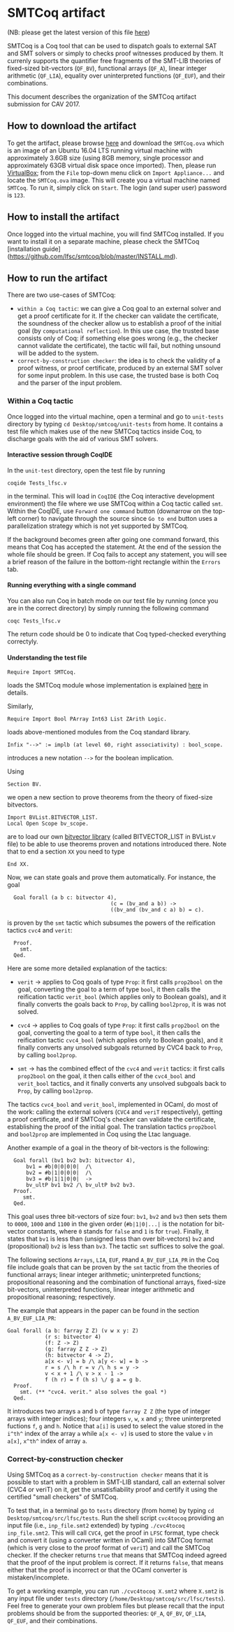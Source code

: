 # SMTCoq artifact
(NB: please get the latest version of this file [here](https://github.com/ekiciburak/smtcoq/blob/master/doc/artifact-readme.md))

SMTCoq is a Coq tool that can be used to dispatch goals to external SAT and SMT solvers
or simply to checks proof witnesses produced by them.
It currenly supports the quantifier free fragments of the SMT-LIB theories of fixed-sized bit-vectors (`QF_BV`),
functional arrays (`QF_A`), linear integer arithmetic (`QF_LIA`), equality over uninterpreted functions
(`QF_EUF`), and their combinations.

This document describes the organization of the SMTCoq artifact submission for CAV 2017.

## How to download the artifact

To get the artifact, please browse [here](https://drive.google.com/file/d/0BzDtBR99eKp9RVd2aDVidktPNm8/view)
and download the `SMTCoq.ova` which is an image of an 
Ubuntu 16.04 LTS running virtual machine with approximately 3.6GB size 
(using 8GB memory, single processor and approximately 63GB virtual disk space once imported).
Then, please run [VirtualBox](https://www.virtualbox.org/wiki/VirtualBox);
from the `File` top-down menu click on `Import Appliance...` and locate the `SMTCoq.ova`
image. This will create you a virtual machine named `SMTCoq`. To run it, simply click on `Start`.
The login (and super user) password is `123`.


## How to install the artifact

Once logged into the virtual machine, you will find SMTCoq installed. 
If you want to install it on a separate machine, please check the SMTCoq
[installation guide] (https://github.com/lfsc/smtcoq/blob/master/INSTALL.md).


## How to run the artifact

There are two use-cases of SMTCoq:
 - `within a Coq tactic`: we can give a Coq goal to an external solver and get a
proof certificate for it. If the checker can validate the certificate, 
the soundness of the checker allow us to establish a proof of the initial goal
(by `computational reflection`).
In this use case, the trusted base consists only of Coq: if something else goes wrong
(e.g., the checker cannot validate the certificate), the tactic will fail, but
nothing unsound will be added to the system.
 - `correct-by-construction checker`: the idea is to check the
validity of a proof witness, or proof certificate, produced by an external SMT solver
for some input problem. In this use case, the
trusted base is both Coq and the parser of the input problem.

### Within a Coq tactic

Once logged into the virtual machine, open a terminal and go to `unit-tests` directory
by typing `cd Desktop/smtcoq/unit-tests` from home. It contains a test file which makes
use of the new SMTCoq tactics inside Coq, to discharge goals with the aid of various SMT
solvers.

#### Interactive session through CoqIDE

In the `unit-test` directory, open the test file by running

```
coqide Tests_lfsc.v
```

in the terminal. This will load in `CoqIDE` (the Coq interactive development environment)
the file where we use SMTCoq within a Coq tactic called `smt`.
Within the CoqIDE, use `Forward one command` button (downarrow on the top-left corner) to
navigate through the source since `Go to end` button uses a parallelization strategy
which is not yet supported by SMTCoq.

If the background becomes green after going one command forward, this means
that Coq has accepted the statement. At the end of the session the whole file should be green.
If Coq fails to accept any statement, you will see a brief reason of the failure in the
bottom-right rectangle within the `Errors` tab.


#### Running everything with a single command

You can also run Coq in batch mode on our test file by running (once you are in the correct
directory) by simply running the following command

```
coqc Tests_lfsc.v
```

The return code should be 0 to indicate that Coq typed-checked everything correctyly.


#### Understanding the test file

```coq
Require Import SMTCoq.
```

loads the SMTCoq module whose implementation is explained
[here](https://github.com/lfsc/smtcoq/blob/master/doc/sources.md) in details.

Similarly,

```coq
Require Import Bool PArray Int63 List ZArith Logic.
```

loads above-mentioned modules from the Coq standard library.

```coq
Infix "-->" := implb (at level 60, right associativity) : bool_scope.
```

introduces a new notation `-->` for the boolean implication.

Using 

```coq
Section BV.
```
we open a new section to prove theorems from the theory of fixed-size bitvectors. 

```coq
Import BVList.BITVECTOR_LIST.
Local Open Scope bv_scope.
```

are to load our own [bitvector library](https://github.com/lfsc/smtcoq/blob/master/src/bva/BVList.v)
(called BITVECTOR_LIST in BVList.v file)
to be able to use theorems proven and notations introduced there. Note that to end a
section `XX` you need to type

```coq
End XX.
```

Now, we can state goals and prove them automatically. For instance, the goal

```coq
  Goal forall (a b c: bitvector 4),
                                 (c = (bv_and a b)) ->
                                 ((bv_and (bv_and c a) b) = c).
```

is proven by the `smt` tactic which subsumes the powers of the reification tactics `cvc4` and `verit`:
```coq
  Proof.
    smt.
  Qed.
```

Here are some more detailed explanation of the tactics: 

 - `verit` -> applies to Coq goals of type `Prop`: 
 it first calls `prop2bool` on the goal, converting the goal to a term of type `bool`, 
 it then calls the reification tactic `verit_bool` (which applies only to Boolean goals),
 and it finally converts the goals back to `Prop`, by calling `bool2prop`, it is was not
 solved.
 
- `cvc4` -> applies to Coq goals of type `Prop`: 
 it first calls `prop2bool` on the goal, converting the goal to a term of type `bool`, 
 it then calls the reification tactic `cvc4_bool` (which applies only to Boolean goals),
 and it finally converts any unsolved subgoals returned by CVC4 back to `Prop`, 
 by calling `bool2prop`.
 
- `smt` -> has the combined effect of the `cvc4` and `verit` tactics: 
 it first calls `prop2bool` on the goal, it then calls either of the `cvc4_bool` and 
 `verit_bool` tactics, and it finally converts any unsolved subgoals back to `Prop`, 
 by calling `bool2prop`.

The tactics `cvc4_bool` and `verit_bool`, implemented in OCaml, do most of the work:
calling the external solvers (`CVC4` and `veriT` respectively), getting a
proof certificate, and if SMTCoq's checker can validate the certificate, establishing the proof
of the initial goal. The translation tactics `prop2bool` and `bool2prop` are implemented in Coq using
the Ltac language.

Another example of a goal in the theory of bit-vectors is the following:

```coq
  Goal forall (bv1 bv2 bv3: bitvector 4),
      bv1 = #b|0|0|0|0|  /\
      bv2 = #b|1|0|0|0|  /\
      bv3 = #b|1|1|0|0|  ->
      bv_ultP bv1 bv2 /\ bv_ultP bv2 bv3.
  Proof. 
     smt.
  Qed.
```

This goal uses three bit-vectors of size four: `bv1`, `bv2` and `bv3` then sets them to
`0000`, `1000` and `1100` in the given order (`#b|1|0|...|` is the notation for bit-vector
constants, where `0` stands for `false` and `1` is for `true`). Finally, it states
that `bv1` is less than (unsigned less than over bit-vectors) `bv2` and (propositional)
`bv2` is less than `bv3`. The tactic `smt` suffices to solve the goal. 


The following sections `Arrays`, `LIA`, `EUF`, `PR`and `A_BV_EUF_LIA_PR` in the Coq file include goals that
can be proven by the `smt` tactic from the theories of functional arrays; linear integer
arithmetic; uninterpreted functions; propositional reasoning and the combination of functional
arrays, fixed-size bit-vectors, uninterpreted functions, linear integer arithmetic and
propositional reasoning; respectively.


The example that appears in the paper can be found in the section `A_BV_EUF_LIA_PR`:

```coq
Goal forall (a b: farray Z Z) (v w x y: Z)
            (r s: bitvector 4)
            (f: Z -> Z)
            (g: farray Z Z -> Z)
            (h: bitvector 4 -> Z),
            a[x <- v] = b /\ a[y <- w] = b ->
            r = s /\ h r = v /\ h s = y ->
            v < x + 1 /\ v > x - 1 ->
            f (h r) = f (h s) \/ g a = g b.
  Proof.
    smt. (** "cvc4. verit." also solves the goal *)
  Qed.
```

It introduces two arrays `a` and `b` of type `farray Z Z` (the type of integer arrays
with integer indices); four integers `v`, `w`, `x` and `y`; three uninterpreted fuctions
`f`, `g` and `h`. 
Notice that `a[i]` is used to select the value stored in the `i^th^` index of the array `a`
while `a[x <- v]` is used to store the value `v` in `a[x]`, `x^th^` index of array `a`. 



### Correct-by-construction checker

Using SMTCoq as a `correct-by-construction checker` means that it is possible to start with
a problem in SMT-LIB standard, call an external solver (CVC4 or veriT) on it, get the
unsatisfiability proof and certify it using the certified "small checkers" of SMTCoq.

To test that, in a terminal go to `tests` directory (from home) by typing 
`cd Desktop/smtcoq/src/lfsc/tests`. Run the shell script `cvc4tocoq` providing
an input file (i.e., `inp_file.smt2` extended) by typing `./cvc4tocoq inp_file.smt2`. 
This will call `CVC4`, get the proof in `LFSC` format, type check and convert it (using a converter
written in OCaml) into SMTCoq format (which is very close to the proof format of `veriT`) and call
the SMTCoq checker. If the checker returns `true` that means that SMTCoq indeed agreed that the proof of
the input problem is correct. If it returns `false`, that means either that the proof is incorrect
or that the OCaml converter is mistaken/incomplete.

To get a working example, you can run `./cvc4tocoq X.smt2` where `X.smt2` is any input file under
`tests` directory (`/home/Desktop/smtcoq/src/lfsc/tests`).
Feel free to generate your own problem files but please recall that the input problems should be from the
supported theories: `QF_A`, `QF_BV`, `QF_LIA`, `QF_EUF`, and their combinations.
